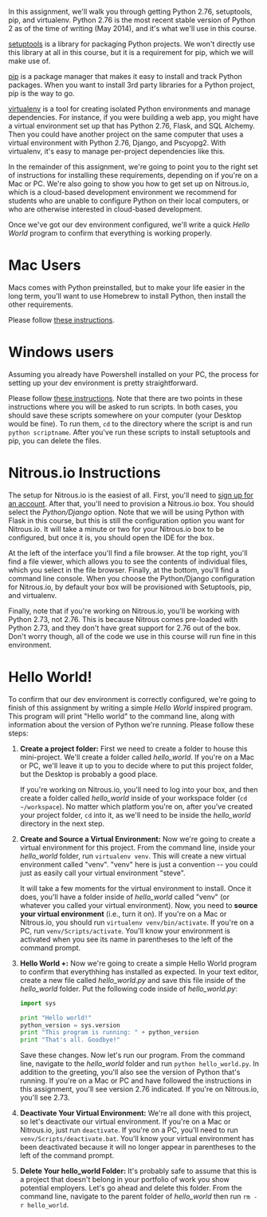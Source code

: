 <!-- 
time: 60 minutes
type: task
author: Benjamin E White
name: Zero to Hello World: Setting Up Python
 -->
In this assignment, we'll walk you through getting Python 2.76, setuptools, pip, and virtualenv. Python 2.76 is the most recent stable version of Python 2 as of the time of writing (May 2014), and it's what we'll use in this course.

[setuptools](http://pythonhosted.org//setuptools/) is a library for packaging Python projects. We won't directly use this library at all in this course, but it is a requirement for pip, which we will make use of.

[pip](http://www.pip-installer.org/en/latest/) is a package manager that makes it easy to install and track Python packages.  When you want to install 3rd party libraries for a Python project, pip is the way to go.

[virtualenv](http://www.virtualenv.org/en/latest/virtualenv.html) is a tool for creating isolated Python environments and manage dependencies. For instance, if you were building a web app, you might have a virtual environment set up that has Python 2.76, Flask, and SQL Alchemy. Then you could have another project on the same computer that uses a virtual environment with Python 2.76, Django, and Pscyopg2. With virtualenv, it's easy to manage per-project dependencies like this.

In the remainder of this assignment, we're going to point you to the right set of instructions for installing these requirements, depending on if you're on a Mac or PC. We're also going to show you how to get set up on Nitrous.io, which is a cloud-based development environment we recommend for students who are unable to configure Python on their local computers, or who are otherwise interested in cloud-based development.

Once we've got our dev environment configured, we'll write a quick *Hello World* program to confirm that everything is working properly.

# Mac Users

Macs comes with Python preinstalled, but to make your life easier in the long term, you'll want to use Homebrew to install Python, then install the other requirements.  

Please follow [these instructions](http://docs.python-guide.org/en/latest/starting/install/osx/). 

# Windows users

Assuming you already have Powershell installed on your PC, the process for setting up your dev environment is pretty straightforward.

Please follow [these instructions](http://docs.python-guide.org/en/latest/starting/install/win/). Note that there are two points in these instructions where you will be asked to run scripts. In both cases, you should save these scripts somewhere on your computer (your Desktop would be fine). To run them, `cd` to the directory where the script is and run `python scriptname`. After you've run these scripts to install setuptools and pip, you can delete the files.

# Nitrous.io Instructions

The setup for Nitrous.io is the easiest of all. First, you'll need to [sign up for an account](https://www.nitrous.io/users). After that, you'll need to provision a Nitrous.io box. You should select the *Python/Django* option. Note that we will be using Python with Flask in this course, but this is still the configuration option you want for Nitrous.io. It will take a minute or two for your Nitrous.io box to be configured, but once it is, you should open the IDE for the box.  

At the left of the interface you'll find a file browser. At the top right, you'll find a file viewer, which allows you to see the contents of individual files, which you select in the file browser. Finally, at the bottom, you'll find a command line console. When you choose the Python/Django configuration for Nitrous.io, by default your box will be provisioned with Setuptools, pip, and virtualenv. 

Finally, note that if you're working on Nitrous.io, you'll be working with Python 2.73, not 2.76. This is because Nitrous comes pre-loaded with Python 2.73, and they don't have great support for 2.76 out of the box. Don't worry though, all of the code we use in this course will run fine in this environment.


# Hello World!

To confirm that our dev environment is correctly configured, we're going to finish of this assignment by writing a simple *Hello World* inspired program. This program will print "Hello world" to the command line, along with information about the version of Python we're running. Please follow these steps:

1. 	**Create a project folder:**  First we need to create a folder to house this mini-project. We'll create a folder called *hello_world*. If you're on a Mac or PC, we'll leave it up to you to decide where to put this project folder, but the Desktop is probably a good place. 

    If you're working on Nitrous.io, you'll need to log into your box, and then create a folder called *hello_world* inside of your workspace folder (`cd ~/workspace`). No matter which platform you're on, after you've created your project folder, `cd` into it, as we'll need to be inside the *hello_world* directory in the next step. 

2. 	**Create and Source a Virtual Environment:** Now we're going to create a virtual environment for this project. From the command line, inside your *hello_world* folder, run `virtualenv venv`. This will create a new virtual environment called "venv". "venv" here is just a convention -- you could just as easily call your virtual environment "steve". 

	It will take a few moments for the virtual environment to install. Once it does, you'll have a folder inside of *hello_world* called "venv" (or whatever you called your virtual environment). Now, you need to **source your virtual environment** (i.e., turn it on). If you're on a Mac or Nitrous.io, you should run `virtualenv venv/bin/activate`. If you're on a PC, run `venv/Scripts/activate`. You'll know your environment is activated when you see its name in parentheses to the left of the command prompt.

3. 	**Hello World +:** Now we're going to create a simple Hello World program to confirm that everythhing has installed as expected. In your text editor, create a new file called *hello_world.py* and save this file inside of the *hello_world* folder. Put the following code inside of *hello_world.py*: 

    ```python
    import sys

    print "Hello world!"
    python_version = sys.version
    print "This program is running: " + python_version
    print "That's all. Goodbye!"
    ```
    
    Save these changes. Now let's run our program. From the command line, navigate to the *hello_world* folder and run `python hello_world.py`. In addition to the greeting, you'll also see the version of Python that's running. If you're on a Mac or PC and have followed the instructions in this assignment, you'll see version 2.76 indicated. If you're on Nitrous.io, you'll see 2.73. 

4. 	**Deactivate Your Virtual Environment:** We're all done with this project, so let's deactivate our virtual environment. If you're on a Mac or Nitrous.io, just run `deactivate`. If you're on a PC, you'll need to run `venv/Scripts/deactivate.bat`. You'll know your virtual environment has been deactivated because it will no longer appear in parentheses to the left of the command prompt.

5. 	**Delete Your hello_world Folder:** It's probably safe to assume that this is a project that doesn't belong in your portfolio of work you show potential employers. Let's go ahead and delete this folder. From the command line, navigate to the parent folder of *hello_world* then run `rm -r hello_world`. 




